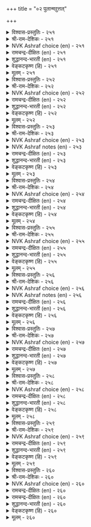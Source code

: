 +++
title = "०२ पुलान्मऱुत्तल्"

+++


<details><summary>विश्वास-प्रस्तुतिः - २५१</summary>

तन्नून् पॆरुक्कऱ्कुत् तान्बिऱिदु ऊनुण्बान्  
ऎङ्ङनम् आळुम् अरुळ्?      २५१
</details>

<details><summary>श्री-राम-देशिकः - २५१</summary>

पोषणार्थे स्वदेहस्य कृत्वा यः प्राणिहिंसनम् ।  
तन्मांसभक्षणपरः स दयावान् कथं भवेत् ॥ २५१॥
</details>

<details><summary>NVK Ashraf choice (en) - २५१</summary>

०२५१
How can one command grace
Who eats the flesh of others to swell his own flesh?
(N.V.K. Ashraf)
</details>

<details><summary>रामचन्द्र-दीक्षितः (en) - २५१</summary>

251\. taṉ ūṉ perukkaṟkut tāṉ piṟitu ūṉ uṇpāṉ  
eṅṅaṉam āḷum aruḷ?.

251\. He who fattens on the flesh of animals, can he ever understand the rule of love?  
</details>

<details><summary>शुद्धानन्द-भारती (en) - २५१</summary>

1\. தன்னூன் பெருக்கற்குத் தான்பிறிது ஊனுண்பான்  
எங்ஙனம் ஆளும் அருள்  
What graciousness can one command  
who feeds his flesh by flesh gourmand.        251  
</details>

<details><summary>वेङ्कटकृष्ण (हि) - २५१</summary>

251
माँस-वृद्धि अपनी समझ, जो खाता पर माँस ।  
कैसे दयार्द्रता-सुगुण, रहता उसके पास ॥
  </details>

<details><summary>मूलम् - २५१</summary>

तन्नून् पॆरुक्कऱ्कुत् तान्बिऱिदु ऊनुण्बान्  
ऎङ्ङनम् आळुम् अरुळ्?      २५१
</details>

<details><summary>विश्वास-प्रस्तुतिः - २५२</summary>

पॊरुळाट्चि पोट्रादार्क्कु इल्लै अरुळाट्चि  
आङ्गिल्लै ऊन्दिन् पवर्क्कु।      २५२
</details>

<details><summary>श्री-राम-देशिकः - २५२</summary>

धनस्यारक्षणान्मार्त्यो निर्धनो जायते यथा ।  
तथा मांसशनपरो दयाहीनः प्रकीर्त्यते ॥ २५२॥
</details>

<details><summary>NVK Ashraf choice (en) - २५२</summary>

०२५२
No scope for wealth with a spendthrift.
So too compassion with a meat eater.
(N.V.K. Ashraf)
</details>

<details><summary>रामचन्द्र-दीक्षितः (en) - २५२</summary>

252\. poruḷ āṭci pōṟṟātārkku illai; aruḷ āṭci  
āṅku illai, ūṉ tiṉpavarkku.

252\. Wealth is not for the unwary. Compassion is not for the flesh-eater.  
</details>

<details><summary>शुद्धानन्द-भारती (en) - २५२</summary>

2\. பொருளாட்சி போற்றாதார்க்கு இல்லை அருளாட்சி  
ஆங்கில்லை ஊன்தின் பவர்க்கு  
The thriftless have no property  
And flesh-eaters have no pity.        252  
</details>

<details><summary>वेङ्कटकृष्ण (हि) - २५२</summary>

252
धन का भोग उन्हें नहीं, जो न करेंगे क्षेम ।  
माँसाहारी को नहीं, दयालुता का नेम ॥
  </details>

<details><summary>मूलम् - २५२</summary>

पॊरुळाट्चि पोट्रादार्क्कु इल्लै अरुळाट्चि  
आङ्गिल्लै ऊन्दिन् पवर्क्कु।      २५२
</details>

<details><summary>विश्वास-प्रस्तुतिः - २५३</summary>

पडैगॊण्डार् नॆञ्जम्बोल् नन्नूक्कादु ऒण्ड्रन्  
उडल्सुवै उण्डार् मनम्।      २५३
</details>

<details><summary>श्री-राम-देशिकः - २५३</summary>

प्राणिमांसरसास्वाद निमग्नस्य हि मानसम् ।  
घातकस्यात्तश्स्त्रस्य चित्तवन्निर्दयं भवेत् ॥ २५३॥
</details>

<details><summary>NVK Ashraf choice (en) - २५३</summary>

०२५३
No mercy in the hearts of those armed to kill
And those who feast on flesh.
(N.V.K. Ashraf)
</details>

<details><summary>NVK Ashraf notes (en) - २५३</summary>

२५३. This basically implies that both soldiers armed to kill enemies and hunters armed to kill animals are the same.
</details>

<details><summary>रामचन्द्र-दीक्षितः (en) - २५३</summary>

253\. paṭai koṇṭār neñcam pōl naṉṟu ūkkātu-oṉṟaṉ  
uṭal cuvai uṇṭār maṉam.

253\. The heart of a flesh-eater is devoid of love like that of the wielder of a deadly weapon.  
</details>

<details><summary>शुद्धानन्द-भारती (en) - २५३</summary>

3\. படைகொண்டார் நெஞ்சம்போல் நன்றூக்காது ஒன்றன்  
உடல்சுவை உண்டார் மனம்.  
Who wields a steel is steel-hearted  
Who tastes body is hard-hearted.        253  
</details>

<details><summary>वेङ्कटकृष्ण (हि) - २५३</summary>

253
ज्यों सशस्त्र का मन कभी, होता नहीं दयाल ।  
रुच रुच खावे माँस जो, उसके मन का हाल ॥
  </details>

<details><summary>मूलम् - २५३</summary>

पडैगॊण्डार् नॆञ्जम्बोल् नन्नूक्कादु ऒण्ड्रन्  
उडल्सुवै उण्डार् मनम्।      २५३
</details>

<details><summary>विश्वास-प्रस्तुतिः - २५४</summary>

रुळल्लदु यादॆनिन् कॊल्लामै कोऱल्  
पॊरुळल्लदु अव्वून् तिनल्।      २५४
</details>

<details><summary>श्री-राम-देशिकः - २५४</summary>

अहिंसैव दया प्रोक्ता हिंसेयमदया मता ।  
प्राणिभांसाशनं लोके पापमाख्यायते ॥ २५४॥
</details>

<details><summary>NVK Ashraf choice (en) - २५४</summary>

०२५४
What is grace? It is not killing; To kill, disgrace.
And senseless to eat that meat. *
(P.S. Sundaram)
</details>

<details><summary>रामचन्द्र-दीक्षितः (en) - २५४</summary>

254\. 'aruḷ', allatu, yātu?' eṉiṉ,-kollāmai, kōṟal:  
poruḷ allatu, av ūṉ tiṉal.

254\. What is compassion but refraining from killing; what is sin but eating flesh?  
</details>

<details><summary>शुद्धानन्द-भारती (en) - २५४</summary>

4\. அருளல்லது யாதெனில் கொல்லாமை கோறல்  
பொருளல்லது அவ்வூன் தினல்.  
If merciless it is to kill,  
To kill and eat is disgraceful.        254  
</details>

<details><summary>वेङ्कटकृष्ण (हि) - २५४</summary>

254
निर्दयता है जीववध. दया अहिंसा धर्म ।  
करना माँसाहार है, धर्म हीन दुष्कर्म ॥
  </details>

<details><summary>मूलम् - २५४</summary>

रुळल्लदु यादॆनिन् कॊल्लामै कोऱल्  
पॊरुळल्लदु अव्वून् तिनल्।      २५४
</details>

<details><summary>विश्वास-प्रस्तुतिः - २५५</summary>

उण्णामै उळ्ळदु उयिर्निलै ऊनुण्ण  
अण्णात्तल् सॆय्यादु अळऱु।       २५५
</details>

<details><summary>श्री-राम-देशिकः - २५५</summary>

मांसहारोभिवृद्धश्चेत् सदेहं प्राणिनामिह ।  
दुर्लभा स्थितिरेव स्यात् नरकश्चापि जायते ॥ २५५॥
</details>

<details><summary>NVK Ashraf choice (en) - २५५</summary>

०२५५
Abstain from meat to save life.
The clenched jaws of hell hold those who don't. *
(Satguru Subramuniyaswami), (N.V.K. Ashraf)
</details>

<details><summary>रामचन्द्र-दीक्षितः (en) - २५५</summary>

255\. uṇṇāmai uḷḷatu uyirnilai; ūṉ uṇṇa,  
aṇṇāttal ceyyātu, aḷaṟu.

255\. Will there be throb of life when there is flesh-eating? Will there be any escape from hell for the flesh-eater?  
</details>

<details><summary>शुद्धानन्द-भारती (en) - २५५</summary>

5\. உண்ணாமை உள்ளது உயிர்நிலை ஊனுண்ண  
அண்ணாத்தல் செய்யாது அளறு  
Off with flesh; a life you save  
The eater hell's mouth shall not waive!        255  
</details>

<details><summary>वेङ्कटकृष्ण (हि) - २५५</summary>

255
रक्षण है सब जीव का, वर्जन करना माँस ।  
बचे नरक से वह नहीं, जो खाता है माँस ॥
  </details>

<details><summary>मूलम् - २५५</summary>

उण्णामै उळ्ळदु उयिर्निलै ऊनुण्ण  
अण्णात्तल् सॆय्यादु अळऱु।       २५५
</details>

<details><summary>विश्वास-प्रस्तुतिः - २५६</summary>

तिनऱ्पॊरुट्टाल् कॊल्लादु उलगॆनिन् यारुम्  
विलैप्पॊरुट्टाल् ऊण्ड्ररुवा रिल्।      २५६
</details>

<details><summary>श्री-राम-देशिकः - २५६</summary>

मांसार्थे न भवेत् प्राणि हिंसा चेदिह भूरिशः ।  
धनार्थे नैव वर्तेरन् मांसविक्रयिणो नराः ॥ २५६॥
</details>

<details><summary>NVK Ashraf choice (en) - २५६</summary>

०२५६
The world may say: "Meat we eat, but don't kill'.
But no one will sell if there is none to buy. *
(Kasthuri Sreenivasan)
</details>

<details><summary>NVK Ashraf notes (en) - २५६</summary>

२५६. This couplet seems to have obvious reference to Buddhists who do not kill, but are not required to be vegetarian.  
</details>

<details><summary>रामचन्द्र-दीक्षितः (en) - २५६</summary>

256\. tiṉaṟporuṭṭāl kollātu ulaku eṉiṉ, yārum  
vilaip poruṭṭāl ūṉ taruvār il.

256\. Would there be meat for sale, if men were not to kill animals for eating flesh?  
</details>

<details><summary>शुद्धानन्द-भारती (en) - २५६</summary>

6\. தினற்பொருட்டால் கொல்லாது உலகெனின் யாரும்  
விலைப்பொருட்டால் ஊன்தருவார் இல்  
None would kill and sell the flesh  
For eating it if they don't wish.        256  
</details>

<details><summary>वेङ्कटकृष्ण (हि) - २५६</summary>

256
वध न करेंगे लोग यदि, करने को आहार ।  
आमिष लावेगा नहीं, कोई विक्रयकार ॥
  </details>

<details><summary>मूलम् - २५६</summary>

तिनऱ्पॊरुट्टाल् कॊल्लादु उलगॆनिन् यारुम्  
विलैप्पॊरुट्टाल् ऊण्ड्ररुवा रिल्।      २५६
</details>

<details><summary>विश्वास-प्रस्तुतिः - २५७</summary>

उण्णामै वेण्डुम् पुलाअल् पिऱिदॊण्ड्रन्  
पुण्णदु उणर्वार्प् पॆऱिन्।      २५७
</details>

<details><summary>श्री-राम-देशिकः - २५७</summary>

मांसां न भक्षयेत् प्राज्ञः, क्रियमाणे विमर्शने ।  
व्रणो हि प्राणिनां मांसमिति ज्ञानं भवेत् यतः ॥ २५७॥
</details>

<details><summary>NVK Ashraf choice (en) - २५७</summary>

०२५७
Abstain from eating flesh realizing it
As the wound of another *
(Kasthuri Sreenivasan)
</details>

<details><summary>रामचन्द्र-दीक्षितः (en) - २५७</summary>

257\. uṇṇāmai vēṇṭum, pulāal-piṟitu oṉṟaṉ  
puṇ; atu uṇarvārp peṟiṉ.

257\. If one realises that meat is nothing but the wound of another creature, one refrains from eating it.  
</details>

<details><summary>शुद्धानन्द-भारती (en) - २५७</summary>

7\. உண்ணாமை வேண்டும் புலாஅல் பிறிதொன்றன்  
புண்ணது உணர்வார்ப் பெறின்  
From eating flesh men must abstain  
If they but feel the being's pain.        257  
</details>

<details><summary>वेङ्कटकृष्ण (हि) - २५७</summary>

257
आमिष तो इक जन्तु का, व्रण है यों सुविचार ।  
यदि होगा तो चाहिए, तजना माँसाहार ॥
  </details>

<details><summary>मूलम् - २५७</summary>

उण्णामै वेण्डुम् पुलाअल् पिऱिदॊण्ड्रन्  
पुण्णदु उणर्वार्प् पॆऱिन्।      २५७
</details>

<details><summary>विश्वास-प्रस्तुतिः - २५८</summary>

सॆयिरिन् तलैप्पिरिन्द काट्चियार् उण्णार्  
उयिरिन् तलैप्पिरिन्द ऊन्।      २५८
</details>

<details><summary>श्री-राम-देशिकः - २५८</summary>

निर्दुष्टज्ञान सम्पन्नास्त्रिदोषण विवर्जिताः ।  
शरीरं प्राणरहितं शवं मत्वा न भुञ्जते ॥ २५८॥
</details>

<details><summary>NVK Ashraf choice (en) - २५८</summary>

०२५८
Those visionaries freed of ignorance
Will not feed on a flesh freed of its life.
(N.V.K. Ashraf)
</details>

<details><summary>रामचन्द्र-दीक्षितः (en) - २५८</summary>

258\. ceyiriṉ talaip pirinta kāṭciyār uṇṇār,  
uyiriṉ talaippirinta ūṉ.

258\. Men of clear vision abstain from the flesh of a slaughtered animal.  
</details>

<details><summary>शुद्धानन्द-भारती (en) - २५८</summary>

8\. செயிரின் தலைப்பிரிந்த காட்சியார் உண்ணார்  
உயிரின் தலைப்பிரிந்த ஊன்.  
Whose mind from illusion is freed  
Refuse on lifeless flesh to feed.        258  
</details>

<details><summary>वेङ्कटकृष्ण (हि) - २५८</summary>

258
जीव-हनन से छिन्न जो, मृत शरीर है माँस ।  
दोषरहित तत्वज्ञ तो, खायेंगे नहिं माँस ॥
  </details>

<details><summary>मूलम् - २५८</summary>

सॆयिरिन् तलैप्पिरिन्द काट्चियार् उण्णार्  
उयिरिन् तलैप्पिरिन्द ऊन्।      २५८
</details>

<details><summary>विश्वास-प्रस्तुतिः - २५९</summary>

अविसॊरिन् दायिरम् वेट्टलिन् ऒण्ड्रन्  
उयिर्सॆगुत् तुण्णामै नण्ड्रु।      २५९
</details>

<details><summary>श्री-राम-देशिकः - २५९</summary>

नानायागविधानेन जायमानात् फलादपि ।  
मांसाहारपरित्यागाच्छ्रेपः फलमवाप्यते ॥ २५९॥
</details>

<details><summary>NVK Ashraf choice (en) - २५९</summary>

०२५९
Better than a thousand burnt offerings
Is one life un-killed, un-eaten.
(P.S. Sundaram)
</details>

<details><summary>रामचन्द्र-दीक्षितः (en) - २५९</summary>

259\. avi corintu āyiram vēṭṭaliṉ, oṉṟaṉ  
uyir cekuttu uṇṇāmai naṉṟu.

259\. Far nobler than a thousand oblations on fire is an act of abstinence from flesh.  
</details>

<details><summary>शुद्धानन्द-भारती (en) - २५९</summary>

9\. அவிசொரிந் தாயிரம் வேட்டலின் ஒன்றன்  
உயிர்செகுத் துண்ணாமை நன்று.  
Not to-kill-and-eat, truly  
Excels thousand pourings of ghee!        259  
</details>

<details><summary>वेङ्कटकृष्ण (हि) - २५९</summary>

259
यज्ञ हज़रों क्या किया, दे दे हवन यथेष्ट ।  
किसी जीव को हनन कर, माँस न खाना श्रेष्ठ ॥
  </details>

<details><summary>मूलम् - २५९</summary>

अविसॊरिन् दायिरम् वेट्टलिन् ऒण्ड्रन्  
उयिर्सॆगुत् तुण्णामै नण्ड्रु।      २५९
</details>

<details><summary>विश्वास-प्रस्तुतिः - २६०</summary>

कॊल्लान् पुलालै मऱुत्तानैक् कैगूप्पि  
ऎल्ला उयिरुन् दॊऴुम्।      २६०
</details>

<details><summary>श्री-राम-देशिकः - २६०</summary>

प्राणिहिंसा विरहितं विमुखं मांसभक्षणे ।  
सर्वे देवा नराश्चैव विनमन्ति नरोत्तमम् ॥ २६०॥
</details>

<details><summary>NVK Ashraf choice (en) - २६०</summary>

०२६०
All living things will fold their hands
And bow to one who refuses to kill or eat meat. *
(P.S. Sundaram)
</details>

<details><summary>रामचन्द्र-दीक्षितः (en) - २६०</summary>

260\. kollāṉ, pulālai maṟuttāṉaik kaikūppi,  
ellā uyirum toḻum.

260\. The whole world folds its hands in prayer to one who kills not and abjures flesh.
</details>

<details><summary>रामचन्द्र-दीक्षितः (en) - २६०</summary>

260\. kollāṉ, pulālai maṟuttāṉaik kaikūppi,  
ellā uyirum toḻum.

260\. The whole world folds its hands in prayer to one who kills not and abjures flesh.

</details>

<details><summary>शुद्धानन्द-भारती (en) - २६०</summary>

10\. கொல்லான் புலாலை மறுத்தானைக் கைகூப்பி  
எல்லா உயிரும் தொழும்  
All lives shall lift their palms to him  
Who eats not flesh nor kills with whim.        260  
</details>

<details><summary>वेङ्कटकृष्ण (हि) - २६०</summary>

260
जो न करेगा जीव-वध, और न माँसाहार ।  
हाथ जोड़ सारा जगत, करता उसे जुहार ॥
  </details>

<details><summary>मूलम् - २६०</summary>

कॊल्लान् पुलालै मऱुत्तानैक् कैगूप्पि  
ऎल्ला उयिरुन् दॊऴुम्।      २६०
</details>

